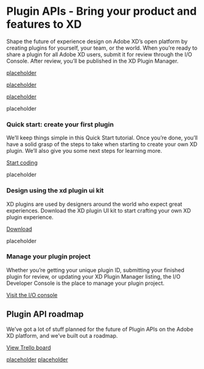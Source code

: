# Plugin APIs - Bring your product and features to XD

Shape the future of experience design on Adobe XD’s open platform by creating plugins for yourself, your team, or the world. When you’re ready to share a plugin for all Adobe XD users, submit it for review through the I/O Console. After review, you’ll be published in the XD Plugin Manager.

<a href="/develop.md"><object style="width: 100%" type="image/png" data="/images/develop@3x.png">placeholder</object></a>

<a href="/plugin-design-guidelines/index.md"><object style="width: 100%" type="image/png" data="/images/design@3x.png">placeholder</object></a>

<a href="/distribution/index.md"><object style="width: 100%" type="image/png" data="/images/share@3x.png">placeholder</object></a>

<object style="width: 100%" type="image/png" data="/images/code@3x.svg">placeholder</object>

### Quick start: create your first plugin
We’ll keep things simple in this Quick Start tutorial. Once you’re done, you’ll have a solid grasp of the steps to take when starting to create your own XD plugin. We’ll also give you some next steps for learning more.

[Start coding](/tutorials/quick-start/index.md)

<object style="width: 100%" type="image/png" data="/images/kit@3x.png">placeholder</object>

### Design using the xd plugin ui kit

XD plugins are used by designers around the world who expect great experiences. Download the XD plugin UI kit to start crafting your own XD plugin experience.

[Download]()

<object style="width: 100%" type="image/png" data="/images/manage@3x.png">placeholder</object>

### Manage your plugin project

Whether you’re getting your unique plugin ID, submitting your finished plugin for review, or updating your XD Plugin Manager listing, the I/O Developer Console is the place to manage your plugin project.

[Visit the I/O console](https://console.adobe.io)

## Plugin API roadmap

We’ve got a lot of stuff planned for the future of Plugin APIs on the Adobe XD platform, and we’ve built out a roadmap.

[View Trello board](https://trello.com/b/WFKmCVaz/xd-extensibility-roadmap)

<a href="/distribution/index.md"><object style="width: 100%" type="image/png" data="/images/dev-community@3x.png">placeholder</object></a>
<a href="/distribution/index.md"><object style="width: 100%" type="image/png" data="/images/user-community@3x.png">placeholder</object></a>